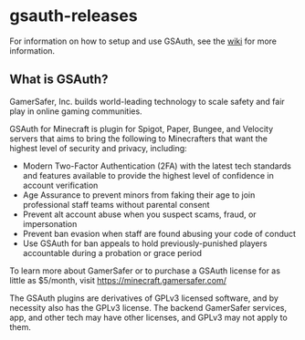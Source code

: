 # gsauth-releases

For information on how to setup and use GSAuth, see the [wiki](https://github.com/GamerSafer/gsauth-releases/wiki) for more information.

## What is GSAuth?
GamerSafer, Inc. builds world-leading technology to scale safety and fair play in online gaming communities.

GSAuth for Minecraft is plugin for Spigot, Paper, Bungee, and Velocity servers that aims to bring the following to Minecrafters that want the highest level of security and privacy, including:

- Modern Two-Factor Authentication (2FA) with the latest tech standards and features available to provide the highest level of confidence in account verification
- Age Assurance to prevent minors from faking their age to join professional staff teams without parental consent
- Prevent alt account abuse when you suspect scams, fraud, or impersonation
- Prevent ban evasion when staff are found abusing your code of conduct
- Use GSAuth for ban appeals to hold previously-punished players accountable during a probation or grace period

To learn more about GamerSafer or to purchase a GSAuth license for as little as $5/month, visit https://minecraft.gamersafer.com/

The GSAuth plugins are derivatives of GPLv3 licensed software, and by necessity also has the GPLv3 license. The backend GamerSafer services, app, and other tech may have other licenses, and GPLv3 may not apply to them.
